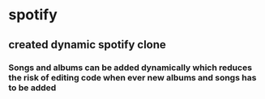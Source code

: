 # spotify
<h2>created dynamic spotify clone</h2>
<h3>Songs and albums can be added dynamically which reduces the risk of editing code when ever new albums and songs has to be added</h3>
